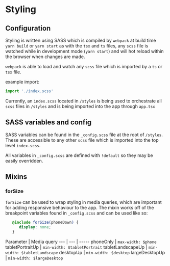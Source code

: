 # Styling

## Configuration

Styling is written using SASS which is compiled by `webpack` at build time `yarn build` or `yarn start` as with the `tsx` and `ts` files, any `scss` file is watched while in development mode (`yarn start`) and will hot reload within the browser when changes are made.

`webpack` is able to load and watch any `scss` file which is imported by a `ts` or `tsx` file.

example import:
```ts
import './index.scss'
```

Currently, an `index.scss` located in `/styles` is being used to orchestrate all `scss` files in `/styles` and is being imported into the app through `app.tsx`

## SASS variables and config

SASS variables can be found in the `_config.scss` file at the root of `/styles`. These are accessible to any other `scss` file which is imported into the top level `index.scss`.

All variables in `_config.scss` are defined with `!default` so they may be easily overridden.

## Mixins

### forSize

`forSize` can be used to wrap styling in media queries, which are important for adding responsive behaviour to the app. The mixin works off of the breakpoint variables found in `_config.scss` and can be used like so:

```scss
   @include forSize(phoneDown) {    
      display: none;
   }
```

Parameter | Media query 
--- | --- | -----
phoneOnly | `max-width: $phone`
tabletPortraitUp | `min-width: $tabletPortrait`
tabletLandscapeUp | `min-width: $tabletLandscape`
desktopUp | `min-width: $desktop`
largeDesktopUp | `min-width: $largeDesktop`